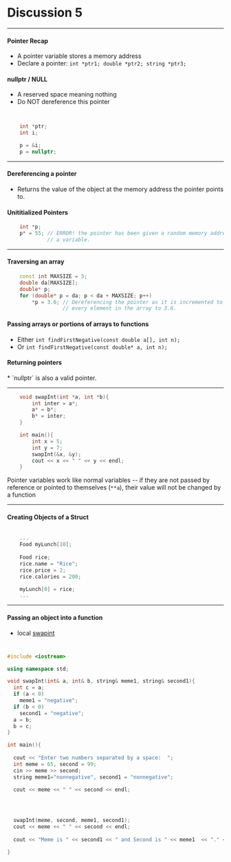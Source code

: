 <h1>Discussion 5</h1>

---

<h4>Pointer Recap</h4>

  * A pointer variable stores a memory address
  * Declare a pointer: `int *ptr1; double *ptr2; string *ptr3; `

<h4>nullptr / NULL</h4>

  * A reserved space meaning nothing
  * Do NOT dereference this pointer

<p></p>

```c++


    int *ptr;    
    int i;

    p = &i;
    p = nullptr;


```


---

<h4>Dereferencing a pointer</h4>

  * Returns the value of the object at the memory address the pointer points to.

<h4>Unititialized Pointers</h4>

``` c++
    int *p;
    p* = 55; // ERROR! the pointer has been given a random memory address, not
             // a variable.
```
---
<h4>Traversing an array</h4>

``` c++
    const int MAXSIZE = 5;
    double da[MAXSIZE];
    double* p;
    for (double* p = da; p < da + MAXSIZE; p++)
        *p = 3.6; // Dereferencing the pointer as it is incremented to assign
                  // every element in the array to 3.6.

```
 

<h4>Passing arrays or portions of arrays to functions</h4>

  * Either `int findFirstNegative(const double a[], int n);`
  * Or `int findFirstNegative(const double* a, int n);`

  <h4>Returning pointers</h4>
    * `nullptr` is also a valid pointer.

---
``` c++
    void swapInt(int *a, int *b){
        int inter = a*;
        a* = b*;
        b* = inter;
    }

    int main(){
        int x = 5;
        int y = 7;
        swapInt(&x, &y);
        cout << x << " " << y << endl;
    }
```

Pointer variables work like normal variables -- if they are not passed by reference or pointed to themselves (`**a`), their value will not be changed by a function

---
<h4>Creating Objects of a Struct</h4>


``` c++
 
    ...
    Food myLunch[10];
    
    Food rice;
    rice.name = "Rice";
    rice.price = 2;
    rice.calories = 200;

    myLunch[0] = rice;
    ...

```
 
---
<h4>Passing an object into a function</h4>

  * local [swapint](/home/mudith/Documents/Notes/swapInt.cpp)

<h1></h1>

```c++
#include <iostream>

using namespace std;

void swapInt(int& a, int& b, string& meme1, string& second1){
  int c = a;
  if (a < 0)
    meme1 = "negative";
  if (b < 0)
    second1 = "negative"; 
  a = b;
  b = c;
}

int main(){
  
  cout << "Enter two numbers separated by a space:  ";
  int meme = 65, second = 99;
  cin >> meme >> second;
  string meme1="nonnegative", second1 = "nonnegative";
  
  cout << meme << " " << second << endl;  




  swapInt(meme, second, meme1, second1);
  cout << meme << " " << second << endl;
  
  cout << "Meme is " << second1 << " and Second is " << meme1  << "." << endl;

}

```